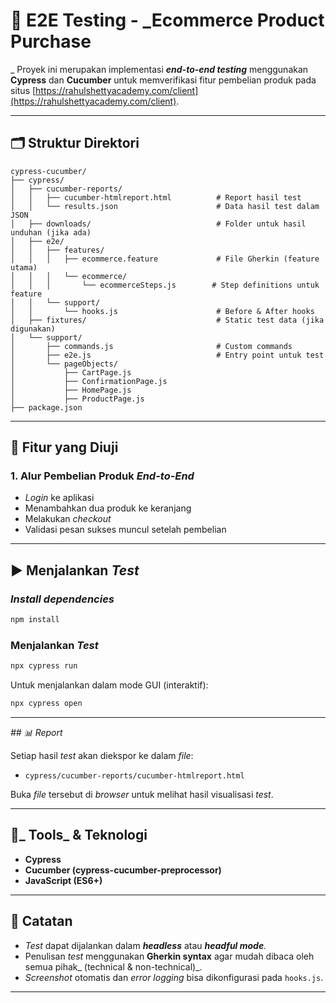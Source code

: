 # 🧪 E2E Testing - _Ecommerce Product Purchase
_
Proyek ini merupakan implementasi _**end-to-end testing**_ menggunakan **Cypress** dan **Cucumber** untuk memverifikasi fitur pembelian produk pada situs [https://rahulshettyacademy.com/client](https://rahulshettyacademy.com/client).

---

## 🗂️ Struktur Direktori

```
cypress-cucumber/
├── cypress/
│   ├── cucumber-reports/
│   │   ├── cucumber-htmlreport.html          # Report hasil test
│   │   └── results.json                      # Data hasil test dalam JSON
│   ├── downloads/                            # Folder untuk hasil unduhan (jika ada)
│   ├── e2e/
│   │   ├── features/
│   │   │   ├── ecommerce.feature             # File Gherkin (feature utama)
│   │   │   └── ecommerce/
│   │   │       └── ecommerceSteps.js        # Step definitions untuk feature
│   │   └── support/
│   │       └── hooks.js                      # Before & After hooks
│   ├── fixtures/                             # Static test data (jika digunakan)
│   └── support/
│       ├── commands.js                       # Custom commands
│       ├── e2e.js                            # Entry point untuk test
│       └── pageObjects/
│           ├── CartPage.js
│           ├── ConfirmationPage.js
│           ├── HomePage.js
│           ├── ProductPage.js
├── package.json
```

---

## 🧪 Fitur yang Diuji

### 1. Alur Pembelian Produk _End-to-End_

* _Login_ ke aplikasi
* Menambahkan dua produk ke keranjang
* Melakukan _checkout_
* Validasi pesan sukses muncul setelah pembelian

---

## ▶️ Menjalankan _Test_

### _Install dependencies_

```bash
npm install
```

### Menjalankan _Test_

```bash
npx cypress run
```

Untuk menjalankan dalam mode GUI (interaktif):

```bash
npx cypress open
```

---

_## 📊 Report_

Setiap hasil _test_ akan diekspor ke dalam _file_:

* `cypress/cucumber-reports/cucumber-htmlreport.html`

Buka _file_ tersebut di _browser_ untuk melihat hasil visualisasi _test_.

---

## 🔧_ Tools_ & Teknologi

* **Cypress**
* **Cucumber (cypress-cucumber-preprocessor)**
* **JavaScript (ES6+)**

---

## 📌 Catatan

* _Test_ dapat dijalankan dalam _**headless**_ atau _**headful mode**._
* Penulisan _test_ menggunakan **Gherkin syntax** agar mudah dibaca oleh semua pihak_ (technical & non-technical)_.
* _Screenshot_ otomatis dan _error logging_ bisa dikonfigurasi pada `hooks.js`.

---
